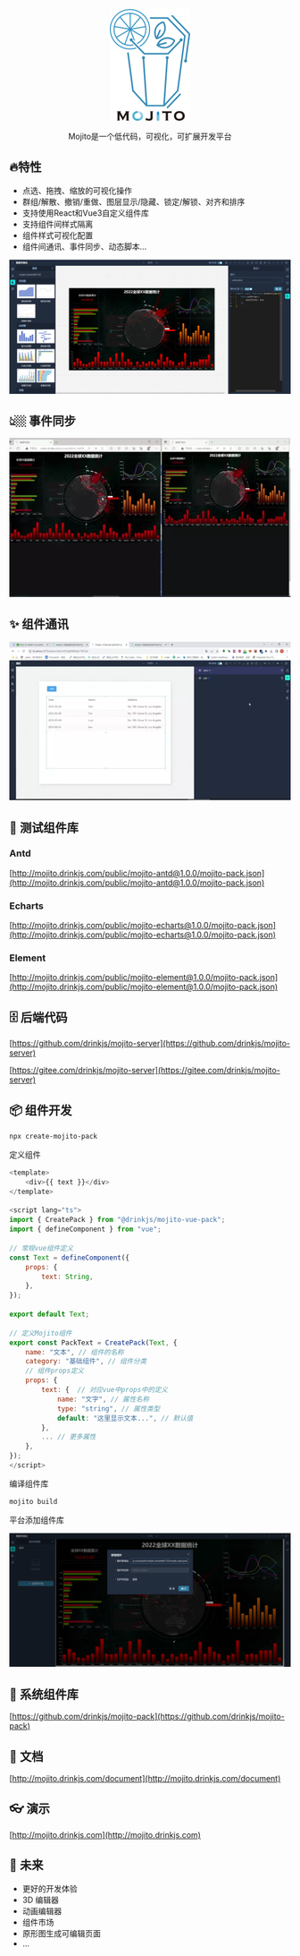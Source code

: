 <p align="center">
  <img height="200" src="./public/logo-black.png">
</p>
<p align="center">Mojito是一个低代码，可视化，可扩展开发平台</p>

##  🔥特性

- 点选、拖拽、缩放的可视化操作
- 群组/解散、撤销/重做、图层显示/隐藏、锁定/解锁、对齐和排序
- 支持使用React和Vue3自定义组件库
- 支持组件间样式隔离
- 组件样式可视化配置
- 组件间通讯、事件同步、动态脚本...

<p>
  <img width="800" src="./public/demo.jpg">
</p>

## 👆🏼 事件同步
<p align="center">
  <img src="./public/sync.webp">
</p>

## ✨ 组件通讯
<p align="center">
  <img src="./public/message.webp">
</p>

## 🧪 测试组件库
### Antd

[http://mojito.drinkjs.com/public/mojito-antd@1.0.0/mojito-pack.json](http://mojito.drinkjs.com/public/mojito-antd@1.0.0/mojito-pack.json)

### Echarts

[http://mojito.drinkjs.com/public/mojito-echarts@1.0.0/mojito-pack.json](http://mojito.drinkjs.com/public/mojito-echarts@1.0.0/mojito-pack.json)

### Element
[http://mojito.drinkjs.com/public/mojito-element@1.0.0/mojito-pack.json](http://mojito.drinkjs.com/public/mojito-element@1.0.0/mojito-pack.json)

## 🗄️ 后端代码

[https://github.com/drinkjs/mojito-server](https://github.com/drinkjs/mojito-server)

[https://gitee.com/drinkjs/mojito-server](https://gitee.com/drinkjs/mojito-server)

## 📦 组件开发

```bash
npx create-mojito-pack
```

定义组件

```js
<template>
	<div>{{ text }}</div>
</template>

<script lang="ts">
import { CreatePack } from "@drinkjs/mojito-vue-pack";
import { defineComponent } from "vue";

// 常规vue组件定义
const Text = defineComponent({
	props: {
		text: String,
	},
});

export default Text;

// 定义Mojito组件
export const PackText = CreatePack(Text, {
	name: "文本", // 组件的名称
	category: "基础组件", // 组件分类
    // 组件props定义
	props: {
		text: {  // 对应vue中props中的定义
			name: "文字", // 属性名称
			type: "string", // 属性类型
			default: "这里显示文本...", // 默认值
		},
        ... // 更多属性
	},
});
</script>
```

编译组件库

```bash
mojito build
```

平台添加组件库

![新增组件库](./public/add.jpg)

## 🔩 系统组件库

[https://github.com/drinkjs/mojito-pack](https://github.com/drinkjs/mojito-pack)



## 📄 文档
[http://mojito.drinkjs.com/document](http://mojito.drinkjs.com/document)

##  👓 演示
[http://mojito.drinkjs.com](http://mojito.drinkjs.com)


## 🚀 未来

- 更好的开发体验
- 3D 编辑器
- 动画编辑器
- 组件市场
- 原形图生成可编辑页面
- ...
